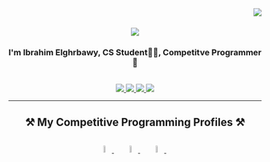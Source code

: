 <img align="right" src="https://visitor-badge.laobi.icu/badge?page_id=Elghrabawy.Elghrabawy" />

<h1 align="center">
    <img src="https://readme-typing-svg.herokuapp.com/?font=Righteous&size=35&center=true&vCenter=true&width=500&height=70&duration=4000&lines=Hi+There!+👋;+I'm+Competitive+Programmer!;" />
</h1>

<h3 align="center">I'm Ibrahim Elghrbawy, CS Student👨‍💻, Competitve Programmer🚀</h3>

<br/>

<div align="center">
 
 <!-- 🔭 I’m currently working on **a marketplace**
 
 🌱 I’m currently learning **Docker, Supabase, AWS** -->
<!-- 
💬 Ask me about **Node.js, React, Firebase... or anything [here](https://github.com/salesp07/salesp07/issues)** -->
<!-- 
⚡ Fun fact **Game of Thrones Night's Watch cloaks are made from Ikea rugs** -->

 </div>
 
<div align="center"> 
  <a href="ibrahim.alghrbawy@gmail.com">
    <img src="https://img.shields.io/badge/Gmail-333333?style=for-the-badge&logo=gmail&logoColor=red" />
  </a>
  <a href="https://www.linkedin.com/in/ebrahim-mohmed-829132249/" target="_blank">
    <img src="https://img.shields.io/badge/LinkedIn-0077B5?style=for-the-badge&logo=linkedin&logoColor=white" target="_blank" />
  </a>
  <a href="https://www.facebook.com/ebrahim.elghrbawy.35/" target="_blank">
     <img src="https://img.shields.io/badge/Facebook-0866ff?style=for-the-badge&logo=facebook&logoColor=white" target="_blank" />
  </a>
  <a href="https://discord.com/channels/@me/653551424269189121" target="_blank">
     <img src="https://img.shields.io/badge/Discord-5662f6?style=for-the-badge&logo=discord&logoColor=white" target="_blank" />
  </a>
</div>

 <hr/>
 
<h2 align="center">⚒️ My Competitive Programming Profiles ⚒️</h2>
<br/>
<div align="center">
    <a href="https://codeforces.com/profile/Borhom">
        <img src="https://img.icons8.com/external-tal-revivo-shadow-tal-revivo/50/000000/external-codeforces-programming-competitions-and-contests-programming-community-logo-shadow-tal-revivo.png" alt="Code Forces" width="6%"/>
    </a>&emsp; 
    <a href="https://atcoder.jp/users/Borhom">
        <img src="https://img.atcoder.jp/logo/atcoder/logo_transparent.png" alt="AtCoder" width="6%"/>
    </a>&emsp; 
    <a href="https://leetcode.com/u/Borhom/">
        <img src="https://img.icons8.com/external-tal-revivo-shadow-tal-revivo/50/000000/external-level-up-your-coding-skills-and-quickly-land-a-job-logo-shadow-tal-revivo.png" alt="LeetCode" width="6%"/>
 </a>&emsp;
</div>
 
<!-- <h2 align="center">⚒️ My Skills ⚒️</h2>
<br/>
<div align="center">
    <img src="https://skillicons.dev/icons?i=cpp,bootstrap,html,css,vscode,github,git" />

</div> -->

<!-- <br/>
<hr/>

<div align="center">
  <h2>🐍 My Contributions 🐍</h2>
  <br>
  <img alt="snake eating my contributions" src="https://raw.githubusercontent.com/Elghrabawy/Elghrabawy/output/github-contribution-grid-snake.svg" />
  
  <br/><br/><br/>
</div>

<hr/>

<h2 align="center">⚡ Stats ⚡</h2>
<br>
<div align=center>
  <img width=390 src="https://github-readme-streak-stats-salesp07.vercel.app/?user=salesp07&count_private=true&theme=react&border_radius=10" alt="streak stats"/>
  <img width=390 src="https://github-readme-stats-salesp07.vercel.app/api?username=salesp07&count_private=true&show_icons=true&theme=react&rank_icon=github&border_radius=10" alt="readme stats" />
  <br/>
  <img width=325 align="center" src="https://github-readme-stats-salesp07.vercel.app/api/top-langs/?username=salesp07&hide=HTML&langs_count=8&layout=compact&theme=react&border_radius=10&size_weight=0.5&count_weight=0.5&exclude_repo=github-readme-stats" alt="top langs" />
</div>

<br/><br/>

<hr/>

<br/>

<div align="center">
<a href='https://ko-fi.com/V7V4RAK9C' target='_blank'><img height='64' style='border:0px;height:64px;' src='https://storage.ko-fi.com/cdn/kofi1.png?v=3' border='0' alt='Buy Me a Coffee at ko-fi.com' /></a>
</div>

<br/> -->
